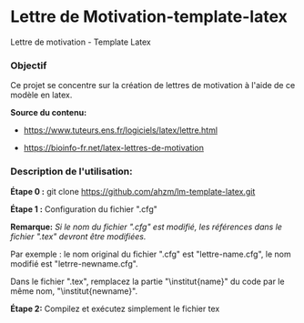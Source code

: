 # Lettre de Motivation-template-latex
Lettre de motivation - Template Latex

### Objectif 

Ce projet se concentre sur la création de lettres de motivation à l'aide de ce modèle en latex.

**Source du contenu:** 

- https://www.tuteurs.ens.fr/logiciels/latex/lettre.html

- https://bioinfo-fr.net/latex-lettres-de-motivation

### Description de l'utilisation: 

**Étape 0 :** git clone https://github.com/ahzm/lm-template-latex.git

**Étape 1 :** Configuration du fichier ".cfg"

**Remarque:** *Si le nom du fichier ".cfg" est modifié, les références dans le fichier ".tex" devront être modifiées.*

Par exemple : le nom original du fichier ".cfg" est "lettre-name.cfg", le nom modifié est "letrre-newname.cfg".

Dans le fichier ".tex", remplacez la partie "\institut{name}" du code par le même nom, "\institut{newname}".

**Étape 2:** Compilez et exécutez simplement le fichier tex